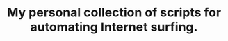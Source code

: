 <div align="center">
    <h1>My personal collection of scripts for automating Internet surfing.</h1>
</div>
